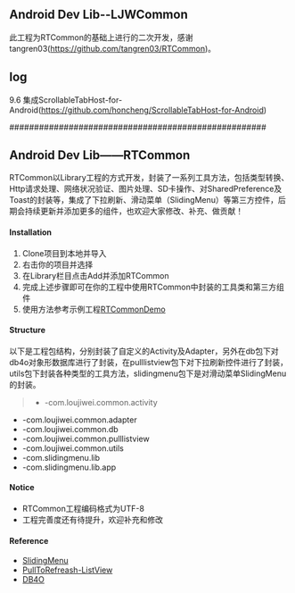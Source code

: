 ## Android Dev Lib--LJWCommon
此工程为RTCommon的基础上进行的二次开发，感谢 tangren03(https://github.com/tangren03/RTCommon)。

## log
9.6 集成ScrollableTabHost-for-Android(https://github.com/honcheng/ScrollableTabHost-for-Android)



####################################################
## Android Dev Lib——RTCommon

RTCommon以Library工程的方式开发，封装了一系列工具方法，包括类型转换、Http请求处理、网络状况验证、图片处理、SD卡操作、对SharedPreference及Toast的封装等，集成了下拉刷新、滑动菜单（SlidingMenu）等第三方控件，后期会持续更新并添加更多的组件，也欢迎大家修改、补充、做贡献！

#### Installation
1. Clone项目到本地并导入
2. 右击你的项目并选择
3. 在Library栏目点击Add并添加RTCommon 
4. 完成上述步骤即可在你的工程中使用RTCommon中封装的工具类和第三方组件
5. 使用方法参考示例工程[RTCommonDemo](https://github.com/tangren03/RTCommonDemo)

#### Structure
以下是工程包结构，分别封装了自定义的Activity及Adapter，另外在db包下对db4o对象形数据库进行了封装，在pulllistview包下对下拉刷新控件进行了封装，utils包下封装各种类型的工具方法，slidingmenu包下是对滑动菜单SlidingMenu的封装。

> - -com.loujiwei.common.activity
- -com.loujiwei.common.adapter
- -com.loujiwei.common.db
- -com.loujiwei.common.pulllistview
- -com.loujiwei.common.utils
- -com.slidingmenu.lib
- -com.slidingmenu.lib.app

#### Notice
- RTCommon工程编码格式为UTF-8
- 工程完善度还有待提升，欢迎补充和修改

#### Reference
- [SlidingMenu](https://github.com/jfeinstein10/SlidingMenu)
- [PullToRefreash-ListView](https://github.com/erikwt/PullToRefresh-ListView)
- [DB4O](http://www.db4o.com/)